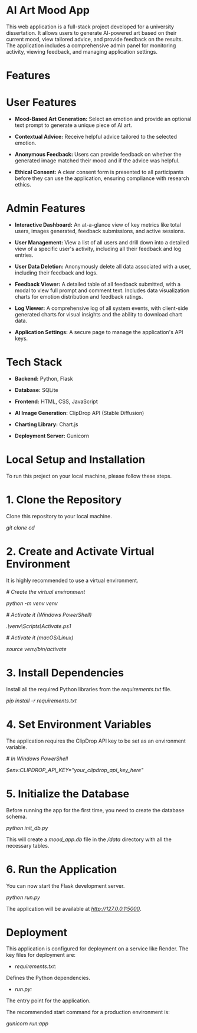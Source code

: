# AI Art Mood App

This web application is a full-stack project developed for a university dissertation. It allows users to generate AI-powered art based on their current mood, view tailored advice, and provide feedback on the results. The application includes a comprehensive admin panel for monitoring activity, viewing feedback, and managing application settings.

# Features
# User Features

- **Mood-Based Art Generation:** 
Select an emotion and provide an optional text prompt to generate a unique piece of AI art.

- **Contextual Advice:** 
Receive helpful advice tailored to the selected emotion.

- **Anonymous Feedback:** 
Users can provide feedback on whether the generated image matched their mood and if the advice was helpful.

- **Ethical Consent:** 
A clear consent form is presented to all participants before they can use the application, ensuring compliance with research ethics.

# Admin Features

- **Interactive Dashboard:** 
An at-a-glance view of key metrics like total users, images generated, feedback submissions, and active sessions.

- **User Management:** 
View a list of all users and drill down into a detailed view of a specific user's activity, including all their feedback and log entries.

- **User Data Deletion:** 
Anonymously delete all data associated with a user, including their feedback and logs.

- **Feedback Viewer:** 
A detailed table of all feedback submitted, with a modal to view full prompt and comment text. Includes data visualization charts for emotion distribution and feedback ratings.

- **Log Viewer:** 
A comprehensive log of all system events, with client-side generated charts for visual insights and the ability to download chart data.

- **Application Settings:** 
A secure page to manage the application's API keys.

# Tech Stack

- **Backend:** 
Python, Flask

- **Database:** 
SQLite

- **Frontend:** 
HTML, CSS, JavaScript

- **AI Image Generation:** 
ClipDrop API (Stable Diffusion)

- **Charting Library:** 
Chart.js

- **Deployment Server:** 
Gunicorn

# Local Setup and Installation

To run this project on your local machine, please follow these steps.

# 1. Clone the Repository

Clone this repository to your local machine.

_git clone <your-repository-url>_
_cd <your-project-folder>_

# 2. Create and Activate Virtual Environment

It is highly recommended to use a virtual environment.

_# Create the virtual environment_

_python -m venv venv_

_# Activate it (Windows PowerShell)_

_.\venv\Scripts\Activate.ps1_

_# Activate it (macOS/Linux)_

_source venv/bin/activate_

# 3. Install Dependencies

Install all the required Python libraries from the _requirements.txt_ file.

_pip install -r requirements.txt_

# 4. Set Environment Variables

The application requires the ClipDrop API key to be set as an environment variable.

_# In Windows PowerShell_

_$env:CLIPDROP_API_KEY="your_clipdrop_api_key_here"_

# 5. Initialize the Database

Before running the app for the first time, you need to create the database schema.

_python init_db.py_

This will create a _mood_app.db_ file in the _/data_ directory with all the necessary tables.

# 6. Run the Application

You can now start the Flask development server.

_python run.py_

The application will be available at _http://127.0.0.1:5000_.

# Deployment

This application is configured for deployment on a service like Render. The key files for deployment are:

- _requirements.txt:_ 

Defines the Python dependencies.

- _run.py:_

The entry point for the application.

The recommended start command for a production environment is: 

_gunicorn run:app_

